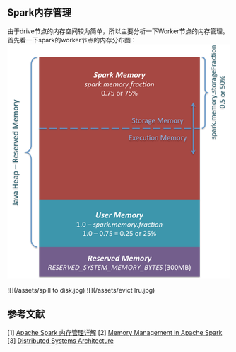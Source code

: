 ## Spark内存管理
由于drive节点的内存空间较为简单，所以主要分析一下Worker节点的内存管理。首先看一下spark的worker节点的内存分布图：
![](/assets/spark-memory-management.png)


![](/assets/spill to disk.jpg)
![](/assets/evict lru.jpg)

## 参考文献
[1] [Apache Spark 内存管理详解](https://www.ibm.com/developerworks/cn/analytics/library/ba-cn-apache-spark-memory-management/index.html)
[2] [Memory Management in Apache Spark](https://www.slideshare.net/databricks/memory-management-in-apache-spark)
[3] [Distributed Systems Architecture](https://0x0fff.com/spark-memory-management/)